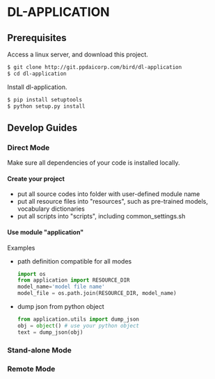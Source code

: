 # DL-APPLICATION

## Prerequisites

Access a linux server, and download this project.
```bash
$ git clone http://git.ppdaicorp.com/bird/dl-application
$ cd dl-application
```
Install dl-application.
```bash
$ pip install setuptools
$ python setup.py install
```
## Develop Guides

### Direct Mode
Make sure all dependencies of your code is installed locally.

#### Create your project
- put all source codes into folder with user-defined module name
- put all resource files into "resources", such as pre-trained models, vocabulary dictionaries
- put all scripts into "scripts", including common_settings.sh

#### Use module "application"

Examples
- path definition compatible for all modes 
  ```python
  import os
  from application import RESOURCE_DIR
  model_name='model file name'
  model_file = os.path.join(RESOURCE_DIR, model_name)
  ```

- dump json from python object
  ```python
  from application.utils import dump_json
  obj = object() # use your python object
  text = dump_json(obj)
  ```

### Stand-alone Mode


### Remote Mode